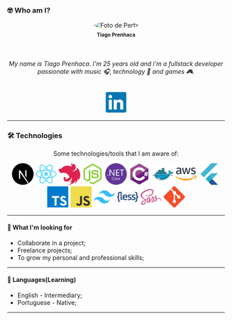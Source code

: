 ### 🤓 Who am I?

<p align="center">
    <img 
        style="border-radius: 50%;" 
        src="https://avatars.githubusercontent.com/u/20803260?v=4" 
        width="120px;" 
        alt="Foto de Perfil">
    <br/>
    <sub><b>Tiago Prenhaca</b></sub>
</p>
<br />
<h6 align="center">
    My name is Tiago Prenhaca. I'm 25 years old and i'm a fullstack developer passionate with music 🎧, technology 🤖 and games 🎮.
</h6>

<p align="center">
    <a href="https://www.linkedin.com/in/tiago-prenhaca/">
        <img alt="Ícone do LinkedIn" src="https://github.com/tiagoprenhaca/tiagoprenhaca/blob/main/assets/img/linkedin.png" width="50" />
    </a>
</p>

---
### 🛠 Technologies

<p align="center">
Some technologies/tools that I am aware of:

<p align="center">
    <a href="https://nextjs.org" style="text-decoration: none">
      <img alt="Icon NextJS" src="https://github.com/tiagoprenhaca/tiagoprenhaca/blob/main/assets/img/nextjs.png" width="50" />
    </a>
    <a href="https://react.dev" style="text-decoration: none">
      <img alt="Icon React" src="https://github.com/tiagoprenhaca/tiagoprenhaca/blob/main/assets/img/react.png" width="50" />
    </a>
    <a href="https://nestjs.com" style="text-decoration: none">
      <img alt="Icon NestJS" src="https://github.com/tiagoprenhaca/tiagoprenhaca/blob/main/assets/img/nestjs.png" width="50" />
    </a>
    <a href="https://nodejs.org" style="text-decoration: none">
      <img alt="Icon NodeJS" src="https://github.com/tiagoprenhaca/tiagoprenhaca/blob/main/assets/img/nodejs.png" width="50" />
    </a>
    <a href="https://dotnet.microsoft.com" style="text-decoration: none">
      <img alt="Icon DotNet" src="https://github.com/tiagoprenhaca/tiagoprenhaca/blob/main/assets/img/netcore.png" width="50" />
    </a>
    <img alt="Icon CSharp" src="https://github.com/tiagoprenhaca/tiagoprenhaca/blob/main/assets/img/csharp.png" width="50" />
    <a href="" style="text-decoration: none">
      <img alt="Icon Docker" src="https://github.com/tiagoprenhaca/tiagoprenhaca/blob/main/assets/img/docker.png" width="50" />
    </a>
    <a href="https://aws.amazon.com" style="text-decoration: none">
      <img alt="Icon AWS" src="https://github.com/tiagoprenhaca/tiagoprenhaca/blob/main/assets/img/aws.png" width="50" />
    </a>
    <a href="https://flutter.dev" style="text-decoration: none">
      <img alt="Icon Flutter" src="https://github.com/tiagoprenhaca/tiagoprenhaca/blob/main/assets/img/flutter.png" width="50" />
    </a>
    <a href="https://www.typescriptlang.org" style="text-decoration: none">
      <img alt="Icon TypeScript" src="https://github.com/tiagoprenhaca/tiagoprenhaca/blob/main/assets/img/typescript.png" width="50" />
    </a>
    <img alt="Icon JavaScript" src="https://github.com/tiagoprenhaca/tiagoprenhaca/blob/main/assets/img/javascript.png" width="50" />
    <a href="" style="text-decoration: none">
      <img alt="Icon TailwindCSS" src="https://github.com/tiagoprenhaca/tiagoprenhaca/blob/main/assets/img/tailwindcss.png" width="50" />
    </a>
    <a href="https://tailwindcss.com" style="text-decoration: none">
      <img alt="Icon Less" src="https://github.com/tiagoprenhaca/tiagoprenhaca/blob/main/assets/img/less.png" width="50" />
    </a>
    <a href="https://sass-lang.com" style="text-decoration: none">
      <img alt="Icon Sass" src="https://github.com/tiagoprenhaca/tiagoprenhaca/blob/main/assets/img/sass.png" width="50" />
    </a>
    <a href="https://git-scm.com" style="text-decoration: none">
      <img alt="Icon Git" src="https://github.com/tiagoprenhaca/tiagoprenhaca/blob/main/assets/img/git.png" width="50" />
    </a>
</p>

---
#### 🚧 What I'm looking for

- Collaborate in a project;
- Freelance projects;
- To grow my personal and professional skills;

---
#### 💬 Languages(Learning)

- English - Intermediary;
- Portuguese - Native;

---
